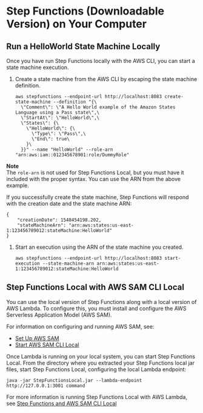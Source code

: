# Step Functions \(Downloadable Version\) on Your Computer<a name="sfn-local-computer"></a>

## Run a HelloWorld State Machine Locally<a name="sfn-local-heloworld"></a>

Once you have run Step Functions locally with the AWS CLI, you can start a state machine execution\.

1. Create a state machine from the AWS CLI by escaping the state machine definition\.

   ```
   aws stepfunctions --endpoint-url http://localhost:8083 create-state-machine --definition "{\
     \"Comment\": \"A Hello World example of the Amazon States Language using a Pass state\",\
     \"StartAt\": \"HelloWorld\",\
     \"States\": {\
       \"HelloWorld\": {\
         \"Type\": \"Pass\",\
         \"End\": true\
       }\
     }}" --name "HelloWorld" --role-arn "arn:aws:iam::012345678901:role/DummyRole"
   ```
**Note**  
The `role-arn` is not used for Step Functions Local, but you must have it included with the proper syntax\. You can use the ARN from the above example\. 

   If you successfully create the state machine, Step Functions will respond with the creation date and the state machine ARN:

   ```
   {
       "creationDate": 1548454198.202, 
       "stateMachineArn": "arn:aws:states:us-east-1:123456789012:stateMachine:HelloWorld"
   }
   ```

1. Start an execution using the ARN of the state machine you created\.

   ```
   aws stepfunctions --endpoint-url http://localhost:8083 start-execution --state-machine-arn arn:aws:states:us-east-1:123456789012:stateMachine:HelloWorld
   ```

## Step Functions Local with AWS SAM CLI Local<a name="with-lambda-local"></a>

You can use the local version of Step Functions along with a local version of AWS Lambda\. To configure this, you must install and configure the AWS Serverless Application Model \(AWS SAM\)\.

For information on configuring and running AWS SAM, see:
+ [Set Up AWS SAM](https://docs.aws.amazon.com/serverless-application-model/latest/developerguide/serverless-quick-start.html)
+ [Start AWS SAM CLI Local](https://docs.aws.amazon.com/serverless-application-model/latest/developerguide/sam-cli-command-reference-sam-local-start-lambda.html)

Once Lambda is running on your local system, you can start Step Functions Local\. From the directory where you extracted your Step Functions local jar files, start Step Functions Local, configuring the local Lambda endpoint:

```
java -jar StepFunctionsLocal.jar --lambda-endpoint http://127.0.0.1:3001 command
```

For more information is running Step Functions Local with AWS Lambda, see [Step Functions and AWS SAM CLI Local](sfn-local-lambda.md)
